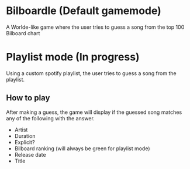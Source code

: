 # Bilboardle (Default gamemode)

A Worlde-like game where the user tries to guess a song from the top 100 Bilboard chart  

# Playlist mode (In progress)

Using a custom spotify playlist, the user tries to guess a song from the playlist.  

## How to play
After making a guess, the game will display if the guessed song matches any of the following with the answer.
- Artist
- Duration
- Explicit?
- Bilboard ranking (will always be green for playlist mode)
- Release date
- Title

